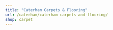 ```yaml
---
title: "Caterham Carpets & Flooring"
url: /caterham/caterham-carpets-and-flooring/
shop: carpet
---
```

